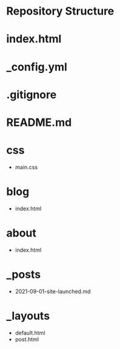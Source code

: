 
# Repository Structure

# index.html
# _config.yml
# .gitignore
# README.md
# css
  - main.css
# blog
  - index.html
# about
  - index.html
# _posts
  - 2021-09-01-site-launched.md
# _layouts
  - default.html
  - post.html
